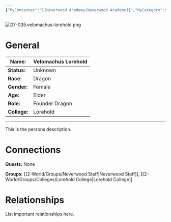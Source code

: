 ```yaml
---
{"MyContainer":"[[Neverwood Academy|Neverwood Academy]]","MyCategory":null,"image":"07-035.velomachus-lorehold.png","tags":["Category/People"],"obsidianUIMode":"preview","aliases":null,"NoteStatus":"❓","char_status":"Unknown","char_race":"Dragon","char_gender":"Female","char_role":"Founder Dragon","char_college":"Lorehold","char_items":null,"char_age":"Elder","parents":null,"children":null,"enemies":null,"allies":null,"siblings":null,"partner":null,"Connected_Quests":[],"Connected_Groups":["[[2-World/Groups/Neverwood Staff.md|Neverwood Staff]]","[[Lorehold College|Lorehold College]]"],"dg-publish":true,"dg-path":"World/People/Staff/Velomachus Lorehold.md","permalink":"/world/people/staff/velomachus-lorehold/","dgPassFrontmatter":true,"updated":"2025-10-04T12:20:58.000+01:00"}
---
```



![07-035.velomachus-lorehold.png](/img/user/z_Assets/character_art/NPCs/Staff/07-035.velomachus-lorehold.png)
# General


| Name:        | Velomachus Lorehold |
| ------------ | ------------------- |
| **Status:**  | Unknown             |
| **Race:**    | Dragon              |
| **Gender:**  | Female              |
| **Age:**     | Elder               |
| **Role:**    | Founder Dragon      |
| **College:** | Lorehold            |


---

This is the persons description. 


# Connections


**Quests:** None 

**Groups:** [[2-World/Groups/Neverwood Staff\|Neverwood Staff]], [[2-World/Groups/Colleges/Lorehold College\|Lorehold College]]


# Relationships

List important relationships here. 

